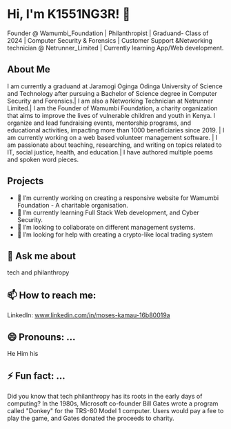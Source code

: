 # Hi, I'm K1551NG3R! 👋
Founder @ Wamumbi_Foundation | Philanthropist | Graduand- Class of 2024 | Computer Security & Forensics | Customer Support &Networking technician @ Netrunner_Limited | Currently learning App/Web development.
<!--
**Pharaoh-Hacks/Pharaoh-Hacks** is a ✨ _special_ ✨ repository because its `README.md` (this file) appears on your GitHub profile.
-->

## About Me
I am currently a graduand at Jaramogi Oginga Odinga University of Science and Technology after pursuing a Bachelor of Science degree in Computer Security and Forensics.|
I am also a Networking Technician at Netrunner Limited.| 
I am the Founder of Wamumbi Foundation, a charity organization that aims to improve the lives of vulnerable children and youth in Kenya.
I organize and lead fundraising events, mentorship programs, and educational activities, impacting more than 1000 beneficiaries since 2019. |
I am currently working on a web based volunteer management software. |
I am passionate about teaching, researching, and writing on topics related to IT, social justice, health, and education.|
I have authored multiple poems and spoken word pieces.

## Projects
- 🔭 I’m currently working on creating a responsive website for Wamumbi Foundation - A charitable organisation.
- 🌱 I’m currently learning Full Stack Web development, and Cyber Security.
- 👯 I’m looking to collaborate on different management systems. 
- 🤔 I’m looking for help with creating a crypto-like local trading system 

## 💬 Ask me about 
tech and philanthropy

## 📫 How to reach me:
LinkedIn: www.linkedin.com/in/moses-kamau-16b80019a

## 😄 Pronouns: ...
He
Him
his

## ⚡ Fun fact: ...
Did you know that tech philanthropy has its roots in the early days of computing? 
In the 1980s, Microsoft co-founder Bill Gates wrote a program called "Donkey" for the TRS-80 Model 1 computer.
Users would pay a fee to play the game, and Gates donated the proceeds to charity.

